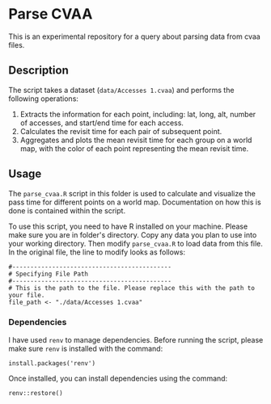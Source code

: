  # Parse CVAA

This is an experimental repository for a query about
parsing data from cvaa files.



## Description

The script takes a dataset (`data/Accesses 1.cvaa`) and performs the following operations:

1. Extracts the information for each point, including: lat, long, alt, number of accesses, and start/end time for each access.
2. Calculates the revisit time for each pair of subsequent point. 
3. Aggregates and plots the mean revisit time for each group on a world map, with the color of each point representing the mean revisit time.

## Usage

The `parse_cvaa.R` script in this folder is used to calculate and visualize the pass time for 
different points on a world map. Documentation on how this is done is contained within the script.

To use this script, you need to have R installed on your machine.
Please make sure you are in folder's directory. Copy
any data you plan to use into your working directory. Then modify
`parse_cvaa.R` to load data from this file. In the original
file, the line to modify looks as follows:

```
#--------------------------------------------
# Specifying File Path
#--------------------------------------------
# This is the path to the file. Please replace this with the path to your file.
file_path <- "./data/Accesses 1.cvaa"
```

### Dependencies

I have used `renv` to manage dependencies. Before running the 
script, please make sure `renv` is installed with the command:

```
install.packages('renv')
```

Once installed, you can install dependencies using the command:

```
renv::restore()
```
